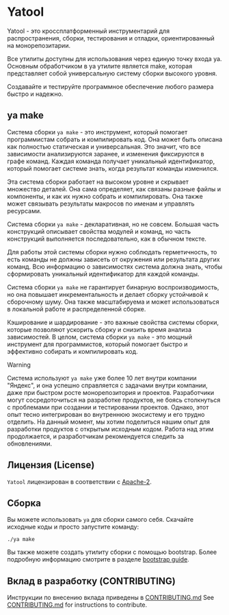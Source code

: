 # Yatool

Yatool - это кроссплатформенный инструментарий для распространения, сборки, тестирования и отладки, ориентированный на монорепозитарии.

Все утилиты доступны для использования через единую точку входа ya. Основным обработчиком в ya утилите является make, которая представляет собой универсальную систему сборки высокого уровня.

Создавайте и тестируйте программное обеспечение любого размера быстро и надежно.

## ya make

Система сборки `ya make` - это инструмент, который помогает программистам собрать и компилировать код. Она может быть описана как полностью статическая и универсальная. Это значит, что все зависимости анализируются заранее, и изменения фиксируются в графе команд. Каждая команда получает уникальный идентификатор, который помогает системе знать, когда результат команды изменился.

Эта система сборки работает на высоком уровне и скрывает множество деталей. Она сама определяет, как связаны разные файлы и компоненты, и как их нужно собрать и компилировать. Она также может связывать результаты макросов по именам и управлять ресурсами.

Система сборки `ya make` - декларативная, но не совсем. Большая часть конструкций описывает свойства модулей и команд, но часть конструкций выполняется последовательно, как в обычном тексте.

Для работы этой системы сборки нужно соблюдать герметичность, то есть команды не должны зависеть от окружения или результата других команд. Всю информацию о зависимостях система должна знать, чтобы сформировать уникальный идентификатор для каждой команды.

Система сборки `ya make` не гарантирует бинарную воспроизводимость, но она повышает инкрементальность и делает сборку устойчивой к сборочному шуму. Она также масштабируема и может использоваться в локальной работе и распределенной сборке.

Кэширование и шардирование - это важные свойства системы сборки, которые позволяют ускорить сборку и снизить время анализа зависимостей. В целом, система сборки `ya make` - это мощный инструмент для программистов, который помогает быстро и эффективно собирать и компилировать код.

> [!WARNING]  
> Система  используют `ya make` уже более 10 лет внутри компании "Яндекс", и она успешно справляется с задачами внутри компании, даже при быстром росте монорепозитория и проектов. Разработчики могут сосредоточиться на разработке  продуктов, не боясь столкнуться с проблемами при создании и тестировании проектов. Однако, этот опыт тесно интегрирован во внутреннюю экосистему и его трудно отделить.
На данный момент, мы хотим поделиться нашим опыт для разработки продуктов с открытым исходным кодом.  Работа над этим продолжается, и разработчикам рекомендуется следить за обновлениями.

## Лицензия (License)
`Yatool` лицензирован в соответствии с [Apache-2](LICENSE).

## Сборка

Вы можете использовать `ya` для сборки самого себя. Скачайте исходные коды и просто запустите команду:

```(bash)
./ya make
```

Вы также можете создать утилиту сборки с помощью bootstrap.
Более подробную информацию смотрите в разделе [bootstrap guide](devtools/ya/bootstrap/README.md).

## Вклад в разработку (CONTRIBUTING)

Инструкции по внесению вклада приведены в [CONTRIBUTING.md](CONTRIBUTING.md)
See [CONTRIBUTING.md](CONTRIBUTING.md) for instructions to contribute.
